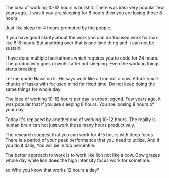 The idea of working 10-12 hours is bullshit.
There was idea very popular few years ago.
It was if you are sleeping for 8 hours then you are losing those 8 hours.

Just like sleep for 4 hours promoted by the people.

If you have good clarity about the work you can do focused work for max like 6-8 hours.
But anything over that is one time thing and it can not be sustain.

I have done multiple hackathons which requires you to code for 24 hours.
The productivity goes downhill after not sleeping.
Even the working things starts breaking.

Let me quote Naval on it. He says work like a Lion not a cow.
Attack small chunks of tasks with focused mind for fixed time.
Do not keep doing the same things for whole day.


The idea of working 10-12 hours per day is urban legend.
Few years ago, it was popular that if you are sleeping 8 hours.
You are loosing 8 hours of your day. 

Today it's replaced by another one of working 10-12 hours.
The reality is human brain can not just work those many hours productively.

The research suggest that you can work for 4-5 hours with deep focus.
There is a period of your peak performance that you need to utilize.
And if you do it daily, You will be in top percentile.

The better approach to work is to work like lion not like a cow.
Cow grazes whole day while lion does the high intensity focus work for sometime.

so Who you know that works 12 hours a day?
